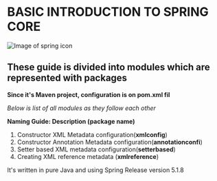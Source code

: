 # BASIC INTRODUCTION TO SPRING CORE
![Image of spring icon](https://spring.io/images/spring-logo-9146a4d3298760c2e7e49595184e1975.svg)

## These guide is divided into modules which are represented with packages
__Since it's Maven project, configuration is on pom.xml fil__

*Below is list of all modules as they follow each other*

**Naming Guide: __Description (package name)__**

1. Constructor XML Metadata configuration(__xmlconfig__)
1. Constructor Annotation Metadata configuration(__annotationconfi__)
1. Setter based XML metadata configuration(__setterbased__)
1. Creating XML reference metadata (__xmlreference__)

It's written in pure Java and using Spring Release version 5.1.8